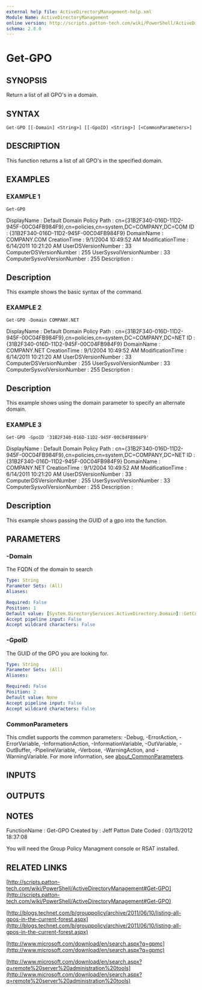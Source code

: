 ```yaml
---
external help file: ActiveDirectoryManagement-help.xml
Module Name: ActiveDirectoryManagement
online version: http://scripts.patton-tech.com/wiki/PowerShell/ActiveDirectoryManagement#Get-GPO
schema: 2.0.0
---
```


# Get-GPO

## SYNOPSIS
Return a list of all GPO's in a domain.

## SYNTAX

```
Get-GPO [[-Domain] <String>] [[-GpoID] <String>] [<CommonParameters>]
```

## DESCRIPTION
This function returns a list of all GPO's in the specified domain.

## EXAMPLES

### EXAMPLE 1
```
Get-GPO
```

DisplayName                 : Default Domain Policy
Path                        : cn={31B2F340-016D-11D2-945F-00C04FB984F9},cn=policies,cn=system,DC=COMPANY,DC=COM
ID                          : {31B2F340-016D-11D2-945F-00C04FB984F9}
DomainName                  : COMPANY.COM
CreationTime                : 9/1/2004 10:49:52 AM
ModificationTime            : 6/14/2011 10:21:20 AM
UserDSVersionNumber         : 33
ComputerDSVersionNumber     : 255
UserSysvolVersionNumber     : 33
ComputerSysvolVersionNumber : 255
Description                 :

Description
-----------
This example shows the basic syntax of the command.

### EXAMPLE 2
```
Get-GPO -Domain COMPANY.NET
```

DisplayName                 : Default Domain Policy
Path                        : cn={31B2F340-016D-11D2-945F-00C04FB984F9},cn=policies,cn=system,DC=COMPANY,DC=NET
ID                          : {31B2F340-016D-11D2-945F-00C04FB984F9}
DomainName                  : COMPANY.NET
CreationTime                : 9/1/2004 10:49:52 AM
ModificationTime            : 6/14/2011 10:21:20 AM
UserDSVersionNumber         : 33
ComputerDSVersionNumber     : 255
UserSysvolVersionNumber     : 33
ComputerSysvolVersionNumber : 255
Description                 :

Description
-----------
This example shows using the domain parameter to specify an alternate domain.

### EXAMPLE 3
```
Get-GPO -GpoID '31B2F340-016D-11D2-945F-00C04FB984F9'
```

DisplayName                 : Default Domain Policy
Path                        : cn={31B2F340-016D-11D2-945F-00C04FB984F9},cn=policies,cn=system,DC=COMPANY,DC=NET
ID                          : {31B2F340-016D-11D2-945F-00C04FB984F9}
DomainName                  : COMPANY.NET
CreationTime                : 9/1/2004 10:49:52 AM
ModificationTime            : 6/14/2011 10:21:20 AM
UserDSVersionNumber         : 33
ComputerDSVersionNumber     : 255
UserSysvolVersionNumber     : 33
ComputerSysvolVersionNumber : 255
Description                 :

Description
-----------
This example shows passing the GUID of a gpo into the function.

## PARAMETERS

### -Domain
The FQDN of the domain to search

```yaml
Type: String
Parameter Sets: (All)
Aliases:

Required: False
Position: 1
Default value: [System.DirectoryServices.ActiveDirectory.Domain]::GetCurrentDomain().Name
Accept pipeline input: False
Accept wildcard characters: False
```

### -GpoID
The GUID of the GPO you are looking for.

```yaml
Type: String
Parameter Sets: (All)
Aliases:

Required: False
Position: 2
Default value: None
Accept pipeline input: False
Accept wildcard characters: False
```

### CommonParameters
This cmdlet supports the common parameters: -Debug, -ErrorAction, -ErrorVariable, -InformationAction, -InformationVariable, -OutVariable, -OutBuffer, -PipelineVariable, -Verbose, -WarningAction, and -WarningVariable. For more information, see [about_CommonParameters](http://go.microsoft.com/fwlink/?LinkID=113216).

## INPUTS

## OUTPUTS

## NOTES
FunctionName : Get-GPO
Created by   : Jeff Patton
Date Coded   : 03/13/2012 18:37:08

You will need the Group Policy Managment console or RSAT installed.

## RELATED LINKS

[http://scripts.patton-tech.com/wiki/PowerShell/ActiveDirectoryManagement#Get-GPO](http://scripts.patton-tech.com/wiki/PowerShell/ActiveDirectoryManagement#Get-GPO)

[http://blogs.technet.com/b/grouppolicy/archive/2011/06/10/listing-all-gpos-in-the-current-forest.aspx](http://blogs.technet.com/b/grouppolicy/archive/2011/06/10/listing-all-gpos-in-the-current-forest.aspx)

[http://www.microsoft.com/download/en/search.aspx?q=gpmc](http://www.microsoft.com/download/en/search.aspx?q=gpmc)

[http://www.microsoft.com/download/en/search.aspx?q=remote%20server%20administration%20tools](http://www.microsoft.com/download/en/search.aspx?q=remote%20server%20administration%20tools)

